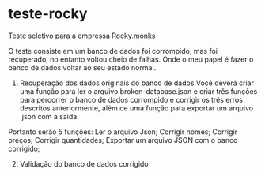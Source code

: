 # teste-rocky
Teste seletivo para a empressa Rocky.monks


O teste consiste em um banco de dados foi corrompido, mas foi recuperado, no entanto voltou cheio de falhas. Onde o meu papel é fazer o banco de dados voltar 
ao seu estado normal.

1. Recuperação dos dados originais do banco de dados 
Você deverá criar uma função para ler o arquivo broken-database.json e criar três funções para percorrer o banco de dados corrompido e corrigir os três erros descritos anteriormente, além de uma função para exportar um arquivo .json com a saída.

Portanto serão 5 funções: 
Ler o arquivo Json;
Corrigir nomes; 
Corrigir preços; 
Corrigir quantidades; 
Exportar um arquivo JSON com o banco corrigido;

2. Validação do banco de dados corrigido 



